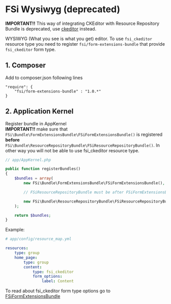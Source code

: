 # FSi Wysiwyg (deprecated)

**IMPORTANT!!** This way of integrating CKEditor with Resource Repository Bundle is deprecated, use [ckeditor](ckeditor.md) instead.

WYSIWYG (What you see is what you get) editor.
To use ``fsi_ckeditor`` resource type you need to register ``fsi/form-extensions-bundle`` that provide ``fsi_ckeditor``
form type.

## 1. Composer
Add to composer.json following lines

```
"require": {
    "fsi/form-extensions-bundle" : "1.0.*"
}
```

## 2. Application Kernel
 
Register bundle in AppKernel  
**IMPORTANT!!** make sure that ``FSi\Bundle\FormExtensionsBundle\FSiFormExtensionsBundle()`` is registered
**before** ``FSi\Bundle\ResourceRepositoryBundle\FSiResourceRepositoryBundle()``. In other way you will not be able
to use fsi_ckeditor resource type.

```php
// app/AppKernel.php

public function registerBundles()
{
    $bundles = array(
        new FSi\Bundle\FormExtensionsBundle\FSiFormExtensionsBundle(),

        // FSiResourceRepositoryBundle must be after FSiFormExtensionsBundle

        new FSi\Bundle\ResourceRepositoryBundle\FSiResourceRepositoryBundle()
    );

    return $bundles;
}
```

Example:

```yaml
# app/config/resource_map.yml

resources:
    type: group
    home_page:
        type: group
        content:
            type: fsi_ckeditor
            form_options:
                label: Content
```

To read about fsi_ckeditor form type options go to [FSiFormExtensionsBundle](https://github.com/fsi-open/form-extensions-bundle/blob/master/Resources/doc/fsi_ckeditor.md)
